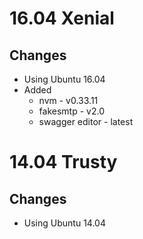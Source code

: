 # 16.04 Xenial

## Changes

* Using Ubuntu 16.04
* Added
  * nvm - v0.33.11
  * fakesmtp - v2.0
  * swagger editor - latest

# 14.04 Trusty

## Changes

* Using Ubuntu 14.04

